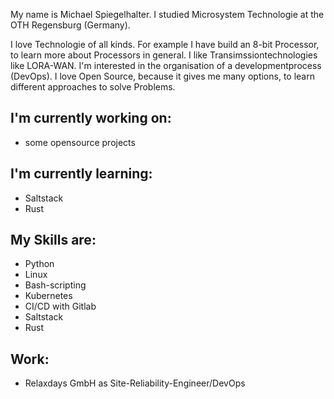 
<!--
**Spiegie/Spiegie** is a ✨ _special_ ✨ repository because its `README.md` (this file) appears on your GitHub profile.

Here are some ideas to get you started:

- 🔭 I’m currently working on ...
- 🌱 I’m currently learning ...
- 👯 I’m looking to collaborate on ...
- 🤔 I’m looking for help with ...
- 💬 Ask me about ...
- 📫 How to reach me: ...
- 😄 Pronouns: ...
- ⚡ Fun fact: ...
-->

My name is Michael Spiegelhalter. I studied Microsystem Technologie at the OTH Regensburg (Germany).

I love Technologie of all kinds. For example I have build an 8-bit Processor, to learn more about Processors in general. I like Transimssiontechnologies like LORA-WAN. I'm interested in the organisation of a developmentprocess (DevOps). I love Open Source, because it gives me many options, to learn different approaches to solve Problems.

## I'm currently working on:

- some opensource projects

## I'm currently learning: 

- Saltstack
- Rust

## My Skills are:
- Python
- Linux
- Bash-scripting
- Kubernetes
- CI/CD with Gitlab
- Saltstack
- Rust

## Work:
- Relaxdays GmbH as Site-Reliability-Engineer/DevOps

